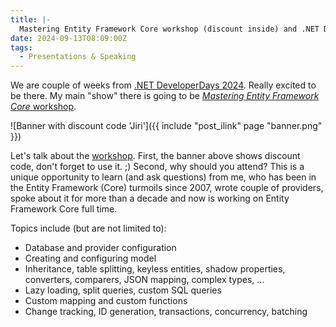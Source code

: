 ```yaml
---
title: |-
  Mastering Entity Framework Core workshop (discount inside) and .NET DeveloperDays 2024
date: 2024-09-13T08:09:00Z
tags:
  - Presentations & Speaking
---
```

We are couple of weeks from [.NET DeveloperDays 2024][1]. Really excited to be there. My main "show" there is going to be [_Mastering Entity Framework Core_ workshop][2].

<!-- excerpt -->

![Banner with discount code 'Jiri']({{ include "post_ilink" page "banner.png" }})

Let's talk about the [workshop][2]. First, the banner above shows discount code, don't forget to use it. ;) Second, why should you attend? This is a unique opportunity to learn (and ask questions) from me, who has been in the Entity Framework (Core) turmoils since 2007, wrote couple of providers, spoke about it for more than a decade and now is working on Entity Framework Core full time.

Topics include (but are not limited to):
* Database and provider configuration
* Creating and configuring model
* Inheritance, table splitting, keyless entities, shadow properties, converters, comparers, JSON mapping, complex types, ...
* Lazy loading, split queries, custom SQL queries
* Custom mapping and custom functions
* Change tracking, ID generation, transactions, concurrency, batching  

[1]: https://developerdays.eu/warsaw/
[2]: https://developerdays.eu/warsaw/mastering-entity-framework-core/